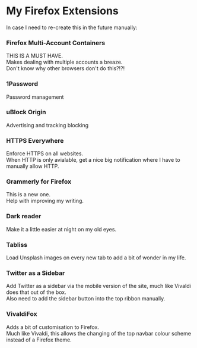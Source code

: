 # My Firefox Extensions
In case I need to re-create this in the future manually:

### Firefox Multi-Account Containers
THIS IS A MUST HAVE. </br>
Makes dealing with multiple accounts a breaze. </br>
Don't know why other browsers don't do this?!?!

### 1Password
Password management 

### uBlock Origin
Advertising and tracking blocking

### HTTPS Everywhere
Enforce HTTPS on all websites.</br>
When HTTP is only avialable, get a nice big notification where I have to manually allow HTTP.

### Grammerly for Firefox
This is a new one. </br>
Help with improving my writing.

### Dark reader
Make it a little easier at night on my old eyes.

### Tabliss
Load Unsplash images on every new tab to add a bit of wonder in my life.

### Twitter as a Sidebar
Add Twitter as a sidebar via the mobile version of the site, much like Vivaldi does that out of the box. </br>
Also need to add the sidebar button into the top ribbon manually.

### VivaldiFox
Adds a bit of customisation to Firefox. </br>
Much like Vivaldi, this allows the changing of the top navbar colour scheme instead of a Firefox theme.